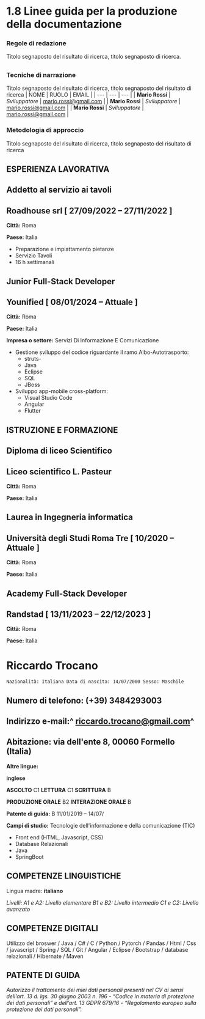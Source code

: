 # 1.8 Linee guida per la produzione della documentazione 
### Regole di redazione
Titolo segnaposto del risultato di ricerca, titolo segnaposto di ricerca.
##
### Tecniche  di narrazione
Titolo segnaposto del risultato di ricerca, titolo segnaposto del risultato di ricerca
| NOME | RUOLO | EMAIL |
| --- | --- | --- |
| **Mario Rossi** | *Sviluppatore* | [mario.rossi@gmail.com](mailto:mario.rossi@gmail.com) |
| **Mario Rossi** | *Sviluppatore* | [mario.rossi@gmail.com](mailto:mario.rossi@gmail.com) |
| **Mario Rossi** | *Sviluppatore* | [mario.rossi@gmail.com](mailto:mario.rossi@gmail.com) |



### Metodologia di approccio
Titolo segnaposto del risultato di ricerca, titolo segnaposto del risultato di ricerca


## ESPERIENZA LAVORATIVA

## Addetto al servizio ai tavoli

## Roadhouse srl [ 27/09/2022 – 27/11/2022 ]

**Città:** Roma

**Paese:** Italia

- Preparazione e impiattamento pietanze
- Servizio Tavoli
- 16 h settimanali

## Junior Full-Stack Developer

## Younified [ 08/01/2024 – Attuale ]

**Città:** Roma

**Paese:** Italia

**Impresa o settore:** Servizi Di Informazione E Comunicazione

- Gestione sviluppo del codice riguardante il ramo Albo-Autotrasporto:
    - struts-
    - Java
    - Eclipse
    - SQL
    - JBoss
- Sviluppo app-mobile cross-platform:
    - Visual Studio Code
    - Angular
    - Flutter

## ISTRUZIONE E FORMAZIONE

## Diploma di liceo Scientifico

## Liceo scientifico L. Pasteur

**Città:** Roma

**Paese:** Italia

## Laurea in Ingegneria informatica

## Università degli Studi Roma Tre [ 10/2020 – Attuale ]

**Città:** Roma

**Paese:** Italia

## Academy Full-Stack Developer

## Randstad [ 13/11/2023 – 22/12/2023 ]

**Città:** Roma

**Paese:** Italia

# Riccardo Trocano

```
Nazionalità: Italiana Data di nascita: 14/07/2000 Sesso: Maschile
```
## Numero di telefono: (+39) 3484293003

## Indirizzo e-mail:^ riccardo.trocano@gmail.com^

## Abitazione: via dell'ente 8, 00060 Formello (Italia)


**Altre lingue:**

**inglese**

**ASCOLTO** C1 **LETTURA** C1 **SCRITTURA** B

**PRODUZIONE ORALE** B2 **INTERAZIONE ORALE** B

**Patente di guida:** B 11/01/2019 – 14/07/

**Campi di studio:** Tecnologie dell'informazione e della comunicazione (TIC)

- Front end (HTML, Javascript, CSS)
- Database Relazionali
- Java
- SpringBoot

## COMPETENZE LINGUISTICHE

Lingua madre: **italiano**

_Livelli: A1 e A2: Livello elementare B1 e B2: Livello intermedio C1 e C2: Livello avanzato_

## COMPETENZE DIGITALI

Utilizzo del broswer / Java / C# / C / Python / Pytorch / Pandas / Html / Css / javascript / Spring / SQL
/ Git / Angular / Eclipse / Bootstrap / database relazionali / Hibernate / Maven

## PATENTE DI GUIDA

_Autorizzo il trattamento dei miei dati personali presenti nel CV ai sensi dell’art. 13 d. lgs. 30 giugno 2003 n. 196 - “Codice
in materia di protezione dei dati personali” e dell’art. 13 GDPR 679/16 - “Regolamento europeo sulla protezione dei dati
personali”._



